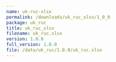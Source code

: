 ```yaml
---
name: uk-ruc-xlsx
permalink: /downloads/uk_ruc_xlsx/1_0_0
package: uk_ruc
title: uk_ruc_xlsx
filename: uk_ruc.xlsx
version: 1.0.0
full_version: 1.0.0
file: /data/uk_ruc/1.0.0/uk_ruc.xlsx
---
```

